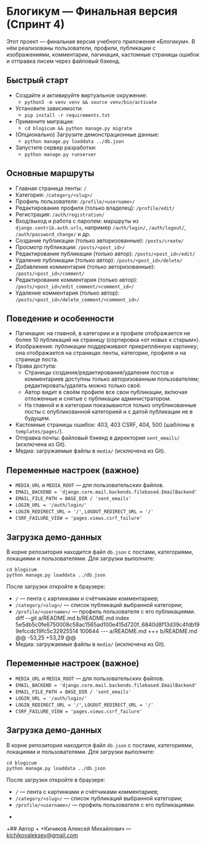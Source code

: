 # Блогикум — Финальная версия (Спринт 4)

Этот проект — финальная версия учебного приложения «Блогикум».
В нём реализованы пользователи, профили, публикации с изображениями,
комментарии, пагинация, кастомные страницы ошибок и отправка писем
через файловый бэкенд.

## Быстрый старт

- Создайте и активируйте виртуальное окружение:
  - `python3 -m venv venv && source venv/bin/activate`
- Установите зависимости:
  - `pip install -r requirements.txt`
- Примените миграции:
  - `cd blogicum && python manage.py migrate`
- (Опционально) Загрузите демонстрационные данные:
  - `python manage.py loaddata ../db.json`
- Запустите сервер разработки:
  - `python manage.py runserver`

## Основные маршруты

- Главная страница ленты: `/`
- Категория: `/category/<slug>/`
- Профиль пользователя: `/profile/<username>/`
- Редактирование профиля (только владелец): `/profile/edit/`
- Регистрация: `/auth/registration/`
- Вход/выход и работа с паролем: маршруты из `django.contrib.auth.urls`,
  например `/auth/login/`, `/auth/logout/`, `/auth/password_change/` и др.
- Создание публикации (только авторизованные): `/posts/create/`
- Просмотр публикации: `/posts/<post_id>/`
- Редактирование публикации (только автор): `/posts/<post_id>/edit/`
- Удаление публикации (только автор): `/posts/<post_id>/delete/`
- Добавление комментария (только авторизованные): `/posts/<post_id>/comment/`
- Редактирование комментария (только автор): `/posts/<post_id>/edit_comment/<comment_id>/`
- Удаление комментария (только автор): `/posts/<post_id>/delete_comment/<comment_id>/`

## Поведение и особенности

- Пагинация: на главной, в категории и в профиле отображается не более 10
  публикаций на страницу (сортировка «от новых к старым»).
- Изображения: публикации поддерживают прикреплённую картинку; она отображается
  на страницах ленты, категории, профиля и на странице поста.
- Права доступа:
  - Страницы создания/редактирования/удаления постов и комментариев доступны
    только авторизованным пользователям; редактировать/удалять можно только своё.
  - Автор видит в своём профиле все свои публикации, включая отложенные и
    снятые с публикации администратором.
  - На главной и в категории показываются только опубликованные посты с
    опубликованной категорией и с датой публикации не в будущем.
- Кастомные страницы ошибок: 403, 403 CSRF, 404, 500 (шаблоны в `templates/pages/`).
- Отправка почты: файловый бэкенд в директории `sent_emails/` (исключена из Git).
- Медиа: загружаемые файлы в `media/` (исключена из Git).

## Переменные настроек (важное)

- `MEDIA_URL` и `MEDIA_ROOT` — для пользовательских файлов.
- `EMAIL_BACKEND = 'django.core.mail.backends.filebased.EmailBackend'`
- `EMAIL_FILE_PATH = BASE_DIR / 'sent_emails'`
- `LOGIN_URL = '/auth/login/'`
- `LOGIN_REDIRECT_URL = '/'`, `LOGOUT_REDIRECT_URL = '/'`
- `CSRF_FAILURE_VIEW = 'pages.views.csrf_failure'`

## Загрузка демо-данных

В корне репозитория находится файл `db.json` с постами, категориями,
локациями и пользователями. Для загрузки выполните:

```
cd blogicum
python manage.py loaddata ../db.json
```

После загрузки откройте в браузере:
- `/` — лента с картинками и счётчиками комментариев;
- `/category/<slug>/` — список публикаций выбранной категории;
- `/profile/<username>/` — профиль пользователя с его публикациями.
diff --git a/README.md b/README.md
index 5e5db5c0fe6750008c58ac1565ad100e415d720f..6840d8f13d39c4fdb199efccdc19fc5c32925514 100644
--- a/README.md
+++ b/README.md
@@ -53,25 +53,29 @@
 - Медиа: загружаемые файлы в `media/` (исключена из Git).
 
 ## Переменные настроек (важное)
 
 - `MEDIA_URL` и `MEDIA_ROOT` — для пользовательских файлов.
 - `EMAIL_BACKEND = 'django.core.mail.backends.filebased.EmailBackend'`
 - `EMAIL_FILE_PATH = BASE_DIR / 'sent_emails'`
 - `LOGIN_URL = '/auth/login/'`
 - `LOGIN_REDIRECT_URL = '/'`, `LOGOUT_REDIRECT_URL = '/'`
 - `CSRF_FAILURE_VIEW = 'pages.views.csrf_failure'`
 
 ## Загрузка демо-данных
 
 В корне репозитория находится файл `db.json` с постами, категориями,
 локациями и пользователями. Для загрузки выполните:
 
 ```
 cd blogicum
 python manage.py loaddata ../db.json
 ```
 
 После загрузки откройте в браузере:
 - `/` — лента с картинками и счётчиками комментариев;
 - `/category/<slug>/` — список публикаций выбранной категории;
 - `/profile/<username>/` — профиль пользователя с его публикациями.
+
+## Автор
+
+Кичиков Алексей Михайлович — <kichikovaleksey@gmail.com>
